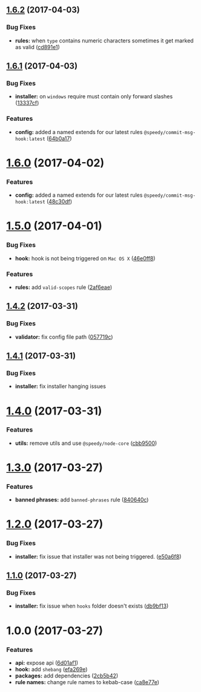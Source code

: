 <a name="1.6.2"></a>
## [1.6.2](https://github.com/alan-agius4/speedy-commit-msg-hook/compare/v1.6.1...v1.6.2) (2017-04-03)


### Bug Fixes

* **rules:** when `type` contains numeric characters sometimes it get marked as valid ([cd891e1](https://github.com/alan-agius4/speedy-commit-msg-hook/commit/cd891e1))



<a name="1.6.1"></a>
## [1.6.1](https://github.com/alan-agius4/speedy-commit-msg-hook/compare/v1.6.0...v1.6.1) (2017-04-03)


### Bug Fixes

* **installer:** on `windows` require must contain only forward slashes ([13337cf](https://github.com/alan-agius4/speedy-commit-msg-hook/commit/13337cf))


### Features

* **config:** added a named extends for our latest rules `@speedy/commit-msg-hook:latest` ([64b0a17](https://github.com/alan-agius4/speedy-commit-msg-hook/commit/64b0a17))



<a name="1.6.0"></a>
# [1.6.0](https://github.com/alan-agius4/speedy-commit-msg-hook/compare/v1.5.0...v1.6.0) (2017-04-02)


### Features

* **config:** added a named extends for our latest rules `@speedy/commit-msg-hook:latest` ([48c30df](https://github.com/alan-agius4/speedy-commit-msg-hook/commit/48c30df))



<a name="1.5.0"></a>
# [1.5.0](https://github.com/alan-agius4/speedy-commit-msg-hook/compare/v1.4.2...v1.5.0) (2017-04-01)


### Bug Fixes

* **hook:** hook is not being triggered on `Mac OS X` ([46e0ff8](https://github.com/alan-agius4/speedy-commit-msg-hook/commit/46e0ff8))


### Features

* **rules:** add `valid-scopes` rule ([2af6eae](https://github.com/alan-agius4/speedy-commit-msg-hook/commit/2af6eae))



<a name="1.4.2"></a>
## [1.4.2](https://github.com/alan-agius4/speedy-commit-msg-hook/compare/v1.4.1...v1.4.2) (2017-03-31)


### Bug Fixes

* **validator:** fix config file path ([057719c](https://github.com/alan-agius4/speedy-commit-msg-hook/commit/057719c))



<a name="1.4.1"></a>
## [1.4.1](https://github.com/alan-agius4/speedy-commit-msg-hook/compare/v1.4.0...v1.4.1) (2017-03-31)

### Bug Fixes

* **installer:** fix installer hanging issues



<a name="1.4.0"></a>
# [1.4.0](https://github.com/alan-agius4/speedy-commit-msg-hook/compare/v1.3.0...v1.4.0) (2017-03-31)


### Features

* **utils:** remove utils and use `@speedy/node-core` ([cbb9500](https://github.com/alan-agius4/speedy-commit-msg-hook/commit/cbb9500))



<a name="1.3.0"></a>
# [1.3.0](https://github.com/alan-agius4/speedy-commit-msg-hook/compare/v1.2.0...v1.3.0) (2017-03-27)


### Features

* **banned phrases:** add `banned-phrases` rule ([840640c](https://github.com/alan-agius4/speedy-commit-msg-hook/commit/840640c))



<a name="1.2.0"></a>
# [1.2.0](https://github.com/alan-agius4/speedy-commit-msg-hook/compare/v1.1.2...v1.2.0) (2017-03-27)


### Bug Fixes

* **installer:** fix issue that installer was not being triggered. ([e50a6f8](https://github.com/alan-agius4/speedy-commit-msg-hook/commit/e50a6f8))



<a name="1.1.0"></a>
## [1.1.0](https://github.com/alan-agius4/speedy-commit-msg-hook/compare/v1.0.0...v1.1.1) (2017-03-27)


### Bug Fixes

* **installer:** fix issue when `hooks` folder doesn't exists ([db9bf13](https://github.com/alan-agius4/speedy-commit-msg-hook/commit/db9bf13))



<a name="1.0.0"></a>
# 1.0.0 (2017-03-27)


### Features

* **api:** expose api ([6d01af1](https://github.com/alan-agius4/speedy-commit-msg-hook/commit/6d01af1))
* **hook:** add `shebang` ([efa269e](https://github.com/alan-agius4/speedy-commit-msg-hook/commit/efa269e))
* **packages:** add dependencies ([2cb5b42](https://github.com/alan-agius4/speedy-commit-msg-hook/commit/2cb5b42))
* **rule names:** change rule names to kebab-case ([ca8e77e](https://github.com/alan-agius4/speedy-commit-msg-hook/commit/ca8e77e))



